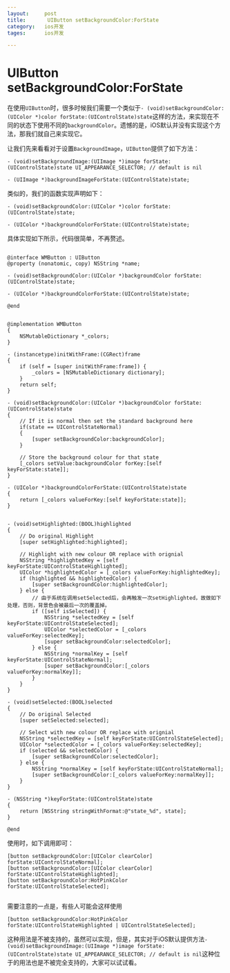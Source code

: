 ```yaml
---
layout: 	post
title:		 UIButton setBackgroundColor:ForState
category:	ios开发
tages:		ios开发

---
```


# UIButton setBackgroundColor:ForState



在使用`UIButton`时，很多时候我们需要一个类似于`- (void)setBackgroundColor:(UIColor *)color forState:(UIControlState)state`这样的方法，来实现在不同的状态下使用不同的`backgroundColor`。遗憾的是，iOS默认并没有实现这个方法，那我们就自己来实现它。

让我们先来看看对于设置`BackgroundImage`，`UIButton`提供了如下方法：

```
- (void)setBackgroundImage:(UIImage *)image forState:(UIControlState)state UI_APPEARANCE_SELECTOR; // default is nil

- (UIImage *)backgroundImageForState:(UIControlState)state;

```

类似的，我们的函数实现声明如下：

```
- (void)setBackgroundColor:(UIColor *)color forState:(UIControlState)state;

- (UIColor *)backgroundColorForState:(UIControlState)state;

```

具体实现如下所示，代码很简单，不再赘述。

```

@interface WMButton : UIButton
@property (nonatomic, copy) NSString *name;

- (void)setBackgroundColor:(UIColor *)backgroundColor forState:(UIControlState)state;

- (UIColor *)backgroundColorForState:(UIControlState)state;

@end

```

```

@implementation WMButton
{
    NSMutableDictionary *_colors;
}

- (instancetype)initWithFrame:(CGRect)frame
{
    if (self = [super initWithFrame:frame]) {
        _colors = [NSMutableDictionary dictionary];
    }
    return self;
}

- (void)setBackgroundColor:(UIColor *)backgroundColor forState:(UIControlState)state
{
    // If it is normal then set the standard background here
    if(state == UIControlStateNormal)
    {
        [super setBackgroundColor:backgroundColor];
    }
    
    // Store the background colour for that state
    [_colors setValue:backgroundColor forKey:[self keyForState:state]];
}

- (UIColor *)backgroundColorForState:(UIControlState)state
{
    return [_colors valueForKey:[self keyForState:state]];
}


- (void)setHighlighted:(BOOL)highlighted
{
    // Do original Highlight
    [super setHighlighted:highlighted];
    
    // Highlight with new colour OR replace with orignial
    NSString *highlightedKey = [self keyForState:UIControlStateHighlighted];
    UIColor *highlightedColor = [_colors valueForKey:highlightedKey];
    if (highlighted && highlightedColor) {
        [super setBackgroundColor:highlightedColor];
    } else {
        // 由于系统在调用setSelected后，会再触发一次setHighlighted，故做如下处理，否则，背景色会被最后一次的覆盖掉。
        if ([self isSelected]) {
            NSString *selectedKey = [self keyForState:UIControlStateSelected];
            UIColor *selectedColor = [_colors valueForKey:selectedKey];
            [super setBackgroundColor:selectedColor];
        } else {
            NSString *normalKey = [self keyForState:UIControlStateNormal];
            [super setBackgroundColor:[_colors valueForKey:normalKey]];
        }
    }
}

- (void)setSelected:(BOOL)selected
{
    // Do original Selected
    [super setSelected:selected];
    
    // Select with new colour OR replace with orignial
    NSString *selectedKey = [self keyForState:UIControlStateSelected];
    UIColor *selectedColor = [_colors valueForKey:selectedKey];
    if (selected && selectedColor) {
        [super setBackgroundColor:selectedColor];
    } else {
        NSString *normalKey = [self keyForState:UIControlStateNormal];
        [super setBackgroundColor:[_colors valueForKey:normalKey]];
    }
}

- (NSString *)keyForState:(UIControlState)state
{
    return [NSString stringWithFormat:@"state_%d", state];
}

@end

```

使用时，如下调用即可：
```
[button setBackgroundColor:[UIColor clearColor] forState:UIControlStateNormal];
[button setBackgroundColor:[UIColor clearColor] forState:UIControlStateHighlighted];
[button setBackgroundColor:HotPinkColor forState:UIControlStateSelected];
        
```

需要注意的一点是，有些人可能会这样使用

```
[button setBackgroundColor:HotPinkColor forState:UIControlStateHighlighted | UIControlStateSelected];

```

这种用法是不被支持的，虽然可以实现，但是，其实对于iOS默认提供方法`- (void)setBackgroundImage:(UIImage *)image forState:(UIControlState)state UI_APPEARANCE_SELECTOR; // default is nil`这种位于的用法也是不被完全支持的，大家可以试试看。



